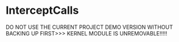 # InterceptCalls

DO NOT USE THE CURRENT PROJECT DEMO VERSION WITHOUT BACKING UP FIRST>>> KERNEL MODULE IS UNREMOVABLE!!!!!
